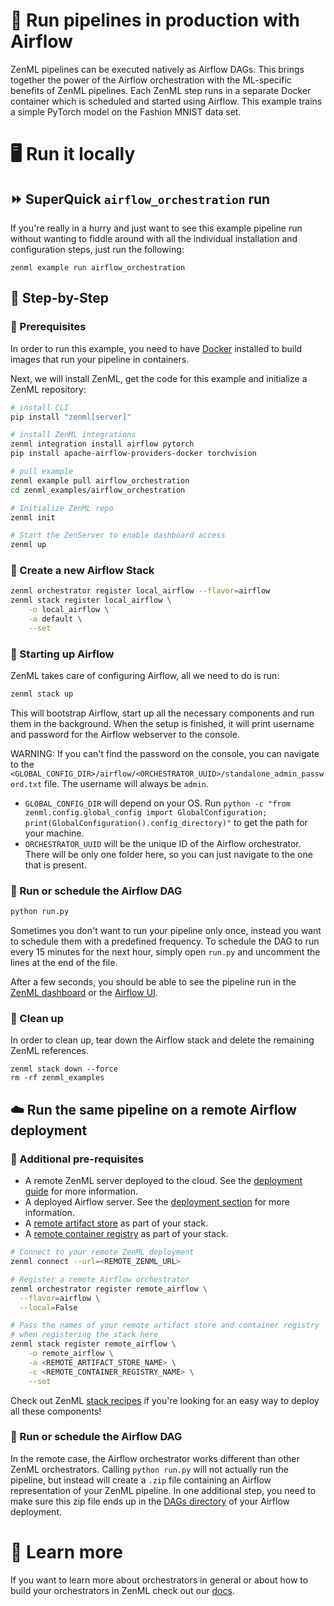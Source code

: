 # 🏃 Run pipelines in production with Airflow

ZenML pipelines can be executed natively as Airflow DAGs. This brings together
the power of the Airflow orchestration with the ML-specific benefits of ZenML
pipelines. Each ZenML step runs in a separate Docker container which is 
scheduled and started using Airflow. This example trains a simple PyTorch model
on the Fashion MNIST data set.

# 🖥 Run it locally

## ⏩ SuperQuick `airflow_orchestration` run

If you're really in a hurry and just want to see this example pipeline run
without wanting to fiddle around with all the individual installation and
configuration steps, just run the following:

```shell
zenml example run airflow_orchestration
```


## 👣 Step-by-Step
### 📄 Prerequisites 

In order to run this example, you need to have
[Docker](https://docs.docker.com/get-docker/) installed to build images that run
your pipeline in containers.

Next, we will install ZenML, get the code for this example and initialize a
ZenML repository:

```bash
# install CLI
pip install "zenml[server]"

# install ZenML integrations
zenml integration install airflow pytorch
pip install apache-airflow-providers-docker torchvision

# pull example
zenml example pull airflow_orchestration
cd zenml_examples/airflow_orchestration

# Initialize ZenML repo
zenml init

# Start the ZenServer to enable dashboard access
zenml up
```

### 🥞 Create a new Airflow Stack

```bash
zenml orchestrator register local_airflow --flavor=airflow
zenml stack register local_airflow \
    -o local_airflow \
    -a default \
    --set
```

### 🏁️ Starting up Airflow

ZenML takes care of configuring Airflow, all we need to do is run:

```bash
zenml stack up
```

This will bootstrap Airflow, start up all the necessary components and run them
in the background. When the setup is finished, it will print username and
password for the Airflow webserver to the console.

WARNING: If you can't find the password on the console, you
can navigate to the
`<GLOBAL_CONFIG_DIR>/airflow/<ORCHESTRATOR_UUID>/standalone_admin_password.txt`
file. The username will always be `admin`.

- `GLOBAL_CONFIG_DIR` will depend on your OS. Run `python -c "from zenml.config.global_config import GlobalConfiguration; print(GlobalConfiguration().config_directory)"` to get the path for your machine.
- `ORCHESTRATOR_UUID` will be the unique ID of the Airflow orchestrator. There will be only one
folder here, so you can just navigate to the one that is present.

### 📆 Run or schedule the Airflow DAG

```bash
python run.py
```

Sometimes you don't want to run your pipeline only once, instead you want to schedule them with a predefined frequency.
To schedule the DAG to run every 15 minutes for the next hour, simply open `run.py` and uncomment the lines at the 
end of the file.

After a few seconds, you should be able to see the pipeline run in the [ZenML dashboard](http://localhost:8237/pipelines/all-runs) or the
[Airflow UI](http://localhost:8080/home).
### 🧽 Clean up

In order to clean up, tear down the Airflow stack and delete the remaining ZenML
references.

```shell
zenml stack down --force
rm -rf zenml_examples
```

## ☁️ Run the same pipeline on a remote Airflow deployment

### 📄 Additional pre-requisites

* A remote ZenML server deployed to the cloud. See the [deployment guide](https://docs.zenml.io/getting-started/deploying-zenml) for more information.
* A deployed Airflow server. See the [deployment section](https://docs.zenml.io/component-gallery/orchestrators/airflow#how-to-deploy-it) for more information.
* A [remote artifact store](https://docs.zenml.io/component-gallery/artifact-stores) as part of your stack.
* A [remote container registry](https://docs.zenml.io/component-gallery/container-registries) as part of your stack.

```bash
# Connect to your remote ZenML deployment
zenml connect --url=<REMOTE_ZENML_URL>

# Register a remote Airflow orchestrator
zenml orchestrator register remote_airflow \
  --flavor=airflow \
  --local=False

# Pass the names of your remote artifact store and container registry
# when registering the stack here
zenml stack register remote_airflow \
    -o remote_airflow \
    -a <REMOTE_ARTIFACT_STORE_NAME> \
    -c <REMOTE_CONTAINER_REGISTRY_NAME> \
    --set
```

Check out ZenML [stack recipes](https://github.com/zenml-io/mlops-stacks)
if you're looking for an easy way to deploy all these components!

### 📆 Run or schedule the Airflow DAG

In the remote case, the Airflow orchestrator works different than other ZenML orchestrators.
Calling `python run.py` will not actually run the pipeline, but instead will create a
`.zip` file containing an Airflow representation of your ZenML pipeline.
In one additional step, you need to make sure this zip file ends up in the
[DAGs directory](https://airflow.apache.org/docs/apache-airflow/stable/concepts/overview.html#architecture-overview)
of your Airflow deployment.

# 📜 Learn more

If you want to learn more about orchestrators in general or about how to build your orchestrators in ZenML
check out our [docs](https://docs.zenml.io/component-gallery/orchestrators).
